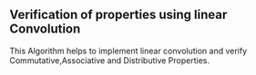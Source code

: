 ## Verification of properties using linear Convolution ##

This Algorithm helps to implement linear convolution and verify Commutative,Associative and Distributive Properties.

